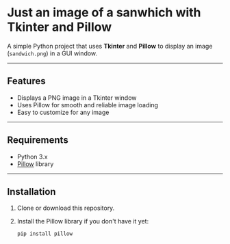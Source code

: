 # Just an image of a sanwhich with Tkinter and Pillow

A simple Python project that uses **Tkinter** and **Pillow** to display an image (`sandwich.png`) in a GUI window.

---

## Features

- Displays a PNG image in a Tkinter window
- Uses Pillow for smooth and reliable image loading
- Easy to customize for any image

---

## Requirements

- Python 3.x  
- [Pillow](https://python-pillow.org/) library

---

## Installation

1. Clone or download this repository.

2. Install the Pillow library if you don't have it yet:

   ```pip install pillow```
